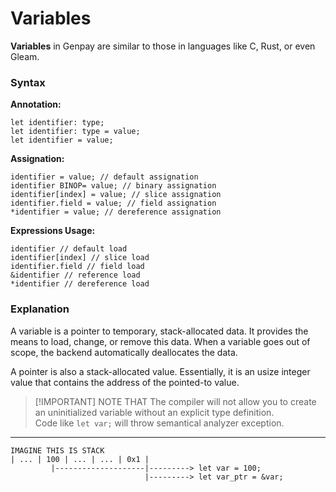 # Variables
**Variables** in Genpay are similar to those in languages like C, Rust, or even Gleam.

### Syntax
**Annotation:**
```genpay
let identifier: type;
let identifier: type = value;
let identifier = value;
```

**Assignation:**
```genpay
identifier = value; // default assignation
identifier BINOP= value; // binary assignation
identifier[index] = value; // slice assignation
identifier.field = value; // field assignation
*identifier = value; // dereference assignation
```

**Expressions Usage:**
```genpay
identifier // default load
identifier[index] // slice load
identifier.field // field load
&identifier // reference load
*identifier // dereference load
```

### Explanation
A variable is a pointer to temporary, stack-allocated data. It provides the means to load, change, or remove this data.
When a variable goes out of scope, the backend automatically deallocates the data.

A pointer is also a stack-allocated value. Essentially, it is an usize integer value that contains the address of the pointed-to value.

> [!IMPORTANT] NOTE THAT
> The compiler will not allow you to create an uninitialized variable without an explicit type definition. <br/>
> Code like `let var;` will throw semantical analyzer exception.

----

```
IMAGINE THIS IS STACK
| ... | 100 | ... | ... | 0x1 |
         |--------------------|---------> let var = 100;
                              |---------> let var_ptr = &var;
```
